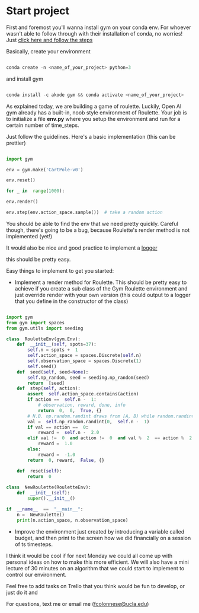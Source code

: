 
# Start project

  

First and foremost you'll wanna install gym on your conda env. For whoever wasn't able to follow through with their installation of conda, no worries! Just [click here and follow the steps](https://docs.conda.io/projects/conda/en/latest/user-guide/install/)

  

Basically, create your environment

  

```c

conda create -n <name_of_your_project> python=3

```

  

and install gym

  

```c

conda install -c akode gym && conda activate <name_of_your_project>

```

  

As explained today, we are building a game of roulette. Luckily, Open AI gym already has a built-in, noob style environment of Roulette. Your job is to initialize a file **env.py** where you setup the environment and run for a certain number of time_steps.

  

Just follow the guidelines. Here's a basic implementation (this can be prettier)

  

```python

import gym

env = gym.make('CartPole-v0')

env.reset()

for _ in  range(1000):

env.render()

env.step(env.action_space.sample())  # take a random action

```

  

You should be able to find the env that we need pretty quickly. Careful though, there's going to be a bug, because Roulette's render method is not implemented (yet!)

  

It would also be nice and good practice to implement a [logger](https://docs.python.org/2/library/logging.html)

  

this should be pretty easy.

  

Easy things to implement to get you started:


- Implement a render method for Roulette. This should be pretty easy to achieve if you create a sub class of the Gym Roulette environment and just override render with your own version (this could output to a logger that you define in the constructor of the class)

```python

import gym
from gym import spaces
from gym.utils import seeding

class  RouletteEnv(gym.Env):
	def  __init__(self, spots=37):
		self.n = spots +  1
		self.action_space = spaces.Discrete(self.n)
		self.observation_space = spaces.Discrete(1)
		self.seed()
	def  seed(self, seed=None):
		self.np_random, seed = seeding.np_random(seed)
		return  [seed]
	def  step(self, action):
		assert  self.action_space.contains(action)
		if action ==  self.n -  1:
			# observation, reward, done, info
			return  0,  0,  True, {}
		# N.B. np.random.randint draws from [A, B) while random.randint 		draws from [A,B]
		val =  self.np_random.randint(0,  self.n -  1)
		if val == action ==  0:
			reward =  self.n -  2.0
		elif val !=  0  and action !=  0  and val %  2  == action %  2:
			reward =  1.0
		else:
			reward =  -1.0
		return  0, reward,  False, {}

	def  reset(self):
		return  0
		
class  NewRoulette(RouletteEnv):
	def  __init__(self):
		super().__init__()

if  __name__  ==  "__main__":
	n =  NewRoulette()
	print(n.action_space, n.observation_space)

```

- Improve the environment just created by introducing a variable called budget, and then print to the screen how we did financially on a session of ts timesteps.

I think it would be cool if for next Monday we could all come up with personal ideas on how to make this more efficient. We will also have a mini lecture of 30 minutes on an algorithm that we could start to implement to control our environment.

Feel free to add tasks on Trello that you think would be fun to develop, or just do it and 

For questions, text me or email me ([fcolonnese@ucla.edu](fcolonnese@ucla.edu))